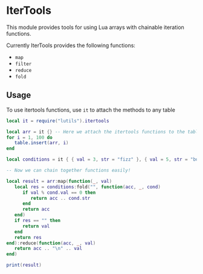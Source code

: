
# IterTools

This module provides tools for using Lua arrays with chainable iteration functions.

Currently IterTools provides the following functions:

 - `map`
 - `filter`
 - `reduce`
 - `fold`

## Usage

To use itertools functions, use `it` to attach the methods to any table

```lua
local it = require("lutils").itertools

local arr = it {} -- Here we attach the itertools functions to the table with the `it` function
for i = 1, 100 do
   table.insert(arr, i)
end

local conditions = it { { val = 3, str = "fizz" }, { val = 5, str = "buzz" } }

-- Now we can chain together functions easily!

local result = arr:map(function(_, val)
   local res = conditions:fold("", function(acc, _, cond)
      if val % cond.val == 0 then
         return acc .. cond.str
      end
      return acc
   end)
   if res == "" then
      return val
   end
   return res
end):reduce(function(acc, _, val)
   return acc .. "\n" .. val
end)

print(result)
```

